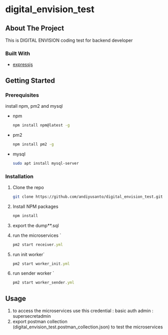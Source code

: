 # digital_envision_test
<!-- ABOUT THE PROJECT -->
## About The Project
This is DIGITAL ENVISION coding test for backend developer

### Built With
* [expressjs](https://expressjs.com/)

<!-- GETTING STARTED -->
## Getting Started

### Prerequisites

install npm, pm2 and mysql
* npm
  ```sh
  npm install npm@latest -g
  
* pm2
  ```sh
  npm install pm2 -g
  
* mysql
  ```sh
  sudo apt install mysql-server
  
  
### Installation

1. Clone the repo
   ```sh
   git clone https://github.com/andiyusanto/digital_envision_test.git
   ```
2. Install NPM packages
   ```sh
   npm install
   ```
3. export the dump**.sql
   
4. run the microservices `
   ```js
   pm2 start receiver.yml
   ```
5. run init worker`
   ```js
   pm2 start worker_init.yml
   ```
6. run sender worker `
   ```js
   pm2 start worker_sender.yml
   ```
   
<!-- USAGE EXAMPLES -->
## Usage
1. to access the microservices use this credential : 
   basic auth admin : supersecretadmin
2. export postman collection (digital_envision_test.postman_collection.json) to test the microservices

